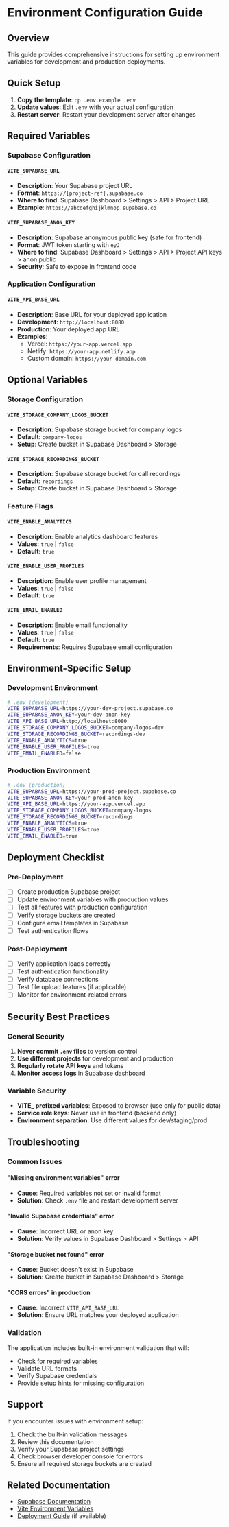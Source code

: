 
# Environment Configuration Guide

## Overview

This guide provides comprehensive instructions for setting up environment variables for development and production deployments.

## Quick Setup

1. **Copy the template**: `cp .env.example .env`
2. **Update values**: Edit `.env` with your actual configuration
3. **Restart server**: Restart your development server after changes

## Required Variables

### Supabase Configuration

#### `VITE_SUPABASE_URL`
- **Description**: Your Supabase project URL
- **Format**: `https://[project-ref].supabase.co`
- **Where to find**: Supabase Dashboard > Settings > API > Project URL
- **Example**: `https://abcdefghijklmnop.supabase.co`

#### `VITE_SUPABASE_ANON_KEY`
- **Description**: Supabase anonymous public key (safe for frontend)
- **Format**: JWT token starting with `eyJ`
- **Where to find**: Supabase Dashboard > Settings > API > Project API keys > anon public
- **Security**: Safe to expose in frontend code

### Application Configuration

#### `VITE_API_BASE_URL`
- **Description**: Base URL for your deployed application
- **Development**: `http://localhost:8080`
- **Production**: Your deployed app URL
- **Examples**:
  - Vercel: `https://your-app.vercel.app`
  - Netlify: `https://your-app.netlify.app`
  - Custom domain: `https://your-domain.com`

## Optional Variables

### Storage Configuration

#### `VITE_STORAGE_COMPANY_LOGOS_BUCKET`
- **Description**: Supabase storage bucket for company logos
- **Default**: `company-logos`
- **Setup**: Create bucket in Supabase Dashboard > Storage

#### `VITE_STORAGE_RECORDINGS_BUCKET`
- **Description**: Supabase storage bucket for call recordings
- **Default**: `recordings`
- **Setup**: Create bucket in Supabase Dashboard > Storage

### Feature Flags

#### `VITE_ENABLE_ANALYTICS`
- **Description**: Enable analytics dashboard features
- **Values**: `true` | `false`
- **Default**: `true`

#### `VITE_ENABLE_USER_PROFILES`
- **Description**: Enable user profile management
- **Values**: `true` | `false`
- **Default**: `true`

#### `VITE_EMAIL_ENABLED`
- **Description**: Enable email functionality
- **Values**: `true` | `false`
- **Default**: `true`
- **Requirements**: Requires Supabase email configuration

## Environment-Specific Setup

### Development Environment

```bash
# .env (development)
VITE_SUPABASE_URL=https://your-dev-project.supabase.co
VITE_SUPABASE_ANON_KEY=your-dev-anon-key
VITE_API_BASE_URL=http://localhost:8080
VITE_STORAGE_COMPANY_LOGOS_BUCKET=company-logos-dev
VITE_STORAGE_RECORDINGS_BUCKET=recordings-dev
VITE_ENABLE_ANALYTICS=true
VITE_ENABLE_USER_PROFILES=true
VITE_EMAIL_ENABLED=false
```

### Production Environment

```bash
# .env (production)
VITE_SUPABASE_URL=https://your-prod-project.supabase.co
VITE_SUPABASE_ANON_KEY=your-prod-anon-key
VITE_API_BASE_URL=https://your-app.vercel.app
VITE_STORAGE_COMPANY_LOGOS_BUCKET=company-logos
VITE_STORAGE_RECORDINGS_BUCKET=recordings
VITE_ENABLE_ANALYTICS=true
VITE_ENABLE_USER_PROFILES=true
VITE_EMAIL_ENABLED=true
```

## Deployment Checklist

### Pre-Deployment

- [ ] Create production Supabase project
- [ ] Update environment variables with production values
- [ ] Test all features with production configuration
- [ ] Verify storage buckets are created
- [ ] Configure email templates in Supabase
- [ ] Test authentication flows

### Post-Deployment

- [ ] Verify application loads correctly
- [ ] Test authentication functionality
- [ ] Verify database connections
- [ ] Test file upload features (if applicable)
- [ ] Monitor for environment-related errors

## Security Best Practices

### General Security

1. **Never commit `.env` files** to version control
2. **Use different projects** for development and production
3. **Regularly rotate API keys** and tokens
4. **Monitor access logs** in Supabase dashboard

### Variable Security

- **VITE_ prefixed variables**: Exposed to browser (use only for public data)
- **Service role keys**: Never use in frontend (backend only)
- **Environment separation**: Use different values for dev/staging/prod

## Troubleshooting

### Common Issues

#### "Missing environment variables" error
- **Cause**: Required variables not set or invalid format
- **Solution**: Check `.env` file and restart development server

#### "Invalid Supabase credentials" error
- **Cause**: Incorrect URL or anon key
- **Solution**: Verify values in Supabase Dashboard > Settings > API

#### "Storage bucket not found" error
- **Cause**: Bucket doesn't exist in Supabase
- **Solution**: Create bucket in Supabase Dashboard > Storage

#### "CORS errors" in production
- **Cause**: Incorrect `VITE_API_BASE_URL`
- **Solution**: Ensure URL matches your deployed application

### Validation

The application includes built-in environment validation that will:
- Check for required variables
- Validate URL formats
- Verify Supabase credentials
- Provide setup hints for missing configuration

## Support

If you encounter issues with environment setup:

1. Check the built-in validation messages
2. Review this documentation
3. Verify your Supabase project settings
4. Check browser developer console for errors
5. Ensure all required storage buckets are created

## Related Documentation

- [Supabase Documentation](https://supabase.com/docs)
- [Vite Environment Variables](https://vitejs.dev/guide/env-and-mode.html)
- [Deployment Guide](./DEPLOYMENT.md) (if available)
